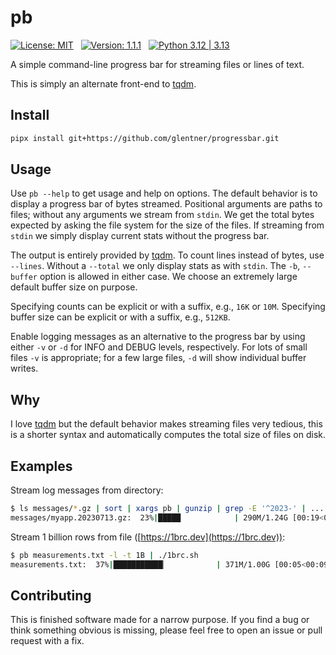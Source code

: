 pb
==


[![License: MIT](https://img.shields.io/badge/License-MIT-yellow.svg)](https://opensource.org/licenses/MIT)
&nbsp;
[![Version: 1.1.1](https://img.shields.io/badge/Version-1.1.1-green.svg)](https://github.com/glentner/plot-cli)
&nbsp;
[![Python 3.12 | 3.13](https://img.shields.io/badge/Python-3.12+-blue.svg)](https://www.python.org/downloads)


A simple command-line progress bar for streaming files or lines of text.

This is simply an alternate front-end to [tqdm](https://github.com/tqdm/tqdm).

Install
-------

```sh
pipx install git+https://github.com/glentner/progressbar.git
```

Usage
-----

Use `pb --help` to get usage and help on options.
The default behavior is to display a progress bar of bytes streamed.
Positional arguments are paths to files; without any arguments we stream from `stdin`.
We get the total bytes expected by asking the file system for the size of the files.
If streaming from `stdin` we simply display current stats without the progress bar.

The output is entirely provided by [tqdm](https://github.com/tqdm/tqdm).
To count lines instead of bytes, use `--lines`.
Without a `--total` we only display stats as with `stdin`.
The `-b`, `--buffer` option is allowed in either case.
We choose an extremely large default buffer size on purpose.

Specifying counts can be explicit or with a suffix, e.g., `16K` or `10M`.
Specifying buffer size can be explicit or with a suffix, e.g., `512KB`.

Enable logging messages as an alternative to the progress bar by
using either `-v` or `-d` for INFO and DEBUG levels, respectively.
For lots of small files `-v` is appropriate; for a few large files,
`-d` will show individual buffer writes.

Why
---

I love [tqdm](https://github.com/tqdm/tqdm) but the default behavior makes
streaming files very tedious, this is a shorter syntax and automatically
computes the total size of files on disk.

Examples
--------

Stream log messages from directory:

```sh
$ ls messages/*.gz | sort | xargs pb | gunzip | grep -E '^2023-' | ...
messages/myapp.20230713.gz:  23%|█████            | 290M/1.24G [00:19<01:29, 11.4MB/s]
```

Stream 1 billion rows from file ([https://1brc.dev](https://1brc.dev)):

```sh
$ pb measurements.txt -l -t 1B | ./1brc.sh
measurements.txt:  37%|███████████▏           | 371M/1.00G [00:05<00:09, 69.3MLines/s]
```

Contributing
------------

This is finished software made for a narrow purpose.
If you find a bug or think something obvious is missing,
please feel free to open an issue or pull request with a fix.

